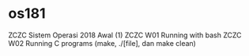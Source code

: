# os181
ZCZC Sistem Operasi 2018 Awal (1)
ZCZC W01 Running with bash
ZCZC W02 Running C programs (make, ./[file], dan make clean)

